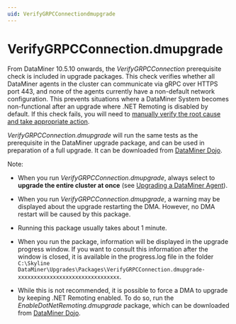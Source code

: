 ```yaml
---
uid: VerifyGRPCConnectiondmupgrade
---
```


# VerifyGRPCConnection.dmupgrade

From DataMiner 10.5.10 onwards, the *VerifyGRPCConnection* prerequisite check is included in upgrade packages.
This check verifies whether all DataMiner agents in the cluster can communicate via gRPC over HTTPS port 443, and none of the agents currently have a non-default network configuration.
This prevents situations where a DataMiner System becomes non-functional after an upgrade where .NET Remoting is disabled by default.
If this check fails, you will need to [manually verify the root cause and take appropriate action](xref:KI_Upgrade_fails_VerifyGRPCConnection_prerequisite).

*VerifyGRPCConnection.dmupgrade* will run the same tests as the prerequisite in the DataMiner upgrade package, and can be used in preparation of a full upgrade.
It can be downloaded from [DataMiner Dojo](https://community.dataminer.services/download/verifygrpcconnection-dmupgrade/).

Note:

- When you run *VerifyGRPCConnection.dmupgrade*, always select to **upgrade the entire cluster at once** (see [Upgrading a DataMiner Agent](xref:Upgrading_a_DataMiner_Agent)).

- When you run *VerifyGRPCConnection.dmupgrade*, a warning may be displayed about the upgrade restarting the DMA. However, no DMA restart will be caused by this package.

- Running this package usually takes about 1 minute.

- When you run the package, information will be displayed in the upgrade progress window. If you want to consult this information after the window is closed, it is available in the progress.log file in the folder `C:\Skyline DataMiner\Upgrades\Packages\VerifyGRPCConnection.dmupgrade-xxxxxxxxxxxxxxxxxxxxxxxxxxxxxxxx`.

- While this is not recommended, it is possible to force a DMA to upgrade by keeping .NET Remoting enabled.
  To do so, run the *EnableDotNetRemoting.dmupgrade* package, which can be downloaded from [DataMiner Dojo](https://community.dataminer.services/download/enabledotnetremoting-dmupgrade/).
